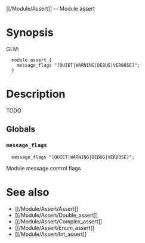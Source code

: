 [[/Module/Assert]] -- Module assert

# Synopsis

GLM:

~~~
  module assert {
    message_flags "[QUIET|WARNING|DEBUG|VERBOSE]";
  }
~~~

# Description

TODO

## Globals

### `message_flags`
~~~
  message_flags "[QUIET|WARNING|DEBUG|VERBOSE]";
~~~

Module message control flags

# See also
* [[/Module/Assert/Assert]]
* [[/Module/Assert/Double_assert]]
* [[/Module/Assert/Complex_assert]]
* [[/Module/Assert/Enum_assert]]
* [[/Module/Assert/Int_assert]]


